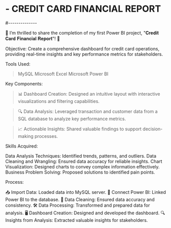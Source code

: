 # - CREDIT CARD FINANCIAL REPORT
 
#--------------

🚀 I’m thrilled to share the completion of my first Power BI project, "𝐂𝐫𝐞𝐝𝐢𝐭 𝐂𝐚𝐫𝐝 𝐅𝐢𝐧𝐚𝐧𝐜𝐢𝐚𝐥 𝐑𝐞𝐩𝐨𝐫𝐭"! 🎉

Objective:
Create a comprehensive dashboard for credit card operations, providing real-time insights and key performance metrics for stakeholders.

Tools Used:

> MySQL
> Microsoft Excel
> Microsoft Power BI

Key Components:

> 📊 Dashboard Creation: Designed an intuitive layout with interactive visualizations and filtering capabilities.

> 🔍 Data Analysis: Leveraged transaction and customer data from a SQL database to analyze key performance metrics.

> 📈 Actionable Insights: Shared valuable findings to support decision-making processes.

Skills Acquired:

Data Analysis Techniques: Identified trends, patterns, and outliers.
Data Cleaning and Wrangling: Ensured data accuracy for reliable insights.
Chart Visualization: Designed charts to convey complex information effectively.
Business Problem Solving: Proposed solutions to identified pain points.

Process:

📥 Import Data: Loaded data into MySQL server.
🔗 Connect Power BI: Linked Power BI to the database.
🧹 Data Cleaning: Ensured data accuracy and consistency.
🛠️ Data Processing: Transformed and prepared data for analysis.
🖥️ Dashboard Creation: Designed and developed the dashboard.
🔍 Insights from Analysis: Extracted valuable insights for stakeholders.
